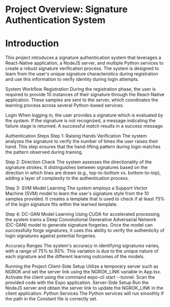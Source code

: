 ﻿# Project Overview: Signature Authentication System

# Introduction
This project introduces a signature authentication system that leverages a React-Native application, a NodeJS server, and multiple Python services to create a robust signature verification process. The system is designed to learn from the user's unique signature characteristics during registration and use this information to verify identity during login attempts.

System Workflow
Registration
During the registration phase, the user is required to provide 10 instances of their signature through the React-Native application. These samples are sent to the server, which coordinates the learning process across several Python-based services.

Login
When logging in, the user provides a signature which is evaluated by the system. If the signature is not recognized, a message indicating the failure stage is returned. A successful match results in a success message.

Authentication Steps
Step 1: Raising Hands Verification
The system analyzes the signature to verify the number of times the user raises their hand. This step ensures that the hand-lifting pattern during login matches the pattern observed during training.

Step 2: Direction Check
The system assesses the directionality of the signature strokes. It distinguishes between signatures based on the direction in which lines are drawn (e.g., top-to-bottom vs. bottom-to-top), adding a layer of complexity to the authentication process.

Step 3: SVM Model Learning
The system employs a Support Vector Machine (SVM) model to learn the user's signature style from the 10 samples provided. It creates a template that is used to check if at least 75% of the login signature fits within the learned template.

Step 4: DC-GAN Model Learning
Using CUDA for accelerated processing, the system trains a Deep Convolutional Generative Adversarial Network (DC-GAN) model to generate signature forgeries. Once the model can successfully forge signatures, it uses this ability to verify the authenticity of login signatures against potential forgeries.

Accuracy Ranges
The system's accuracy in identifying signatures varies, with a range of 75% to 93%. This variation is due to the unique nature of each signature and the different learning outcomes of the models.

Running the Project
Client-Side Setup
Utilize a temporary server such as NGROK and set the server link using the NGROK_LINK variable in App.tsx.
Activate the client using the command expo-cli start --tunnel. Scan the provided code with the Expo application.
Server-Side Setup
Run the NodeJS server and obtain the server link to update the NGROK_LINK in the client application.
Python Services
The Python services will run smoothly if the path in the Constant file is correctly set.
